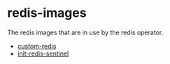 # redis-images
The redis images that are in use by the redis operator.

- [custom-redis](custom-redis/README.md)
- [init-redis-sentinel](init-redis-sentinel/README.md)
